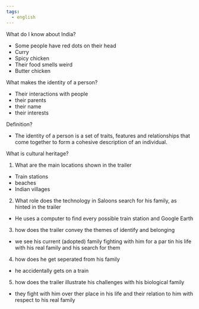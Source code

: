 ```yaml
---
tags:
  - english
---
```

What do I know about India?
- Some people have red dots on their head
- Curry
- Spicy chicken
- Their food smells weird
- Butter chicken

What makes the identity of a person?
- Their interactions with people
- their parents
- their name
- their interests

Definition?
 - The identity of a person is a set of traits, features and relationships that come together to form a cohesive description of an individual.

What is cultural heritage? 





1. What are the main locations shown in the trailer
- Train stations
- beaches
- Indian villages

2. What role does the technology in Saloons search for his family, as hinted in the trailer
- He uses a computer to find every possible train station and Google Earth

3. how does the trailer convey the themes of identify and belonging
- we see his current (adopted) family fighting with him for a par tin his life with his real family and his search for them

4. how does he get seperated from his family 
- he accidentally gets on a train 

5. how does the trailer illustrate his challenges with his biological family 
- they fight with him over ther place in his life and their relation to him with respect to his real family
